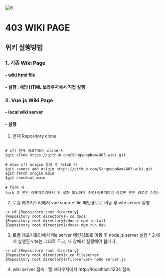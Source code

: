 ![6](https://github.com/SangyeopNam/403-wiki/assets/119817396/50765550-5910-4cad-8c5f-61870b008ea3)

# 403 WIKI PAGE

## 위키 실행방법

### 1. 기존 Wiki Page
#### - wiki html file
#### - 실행 : 해당 HTML 브라우저에서 직접 실행

### 2. Vue.js Wiki Page
#### - local wiki server
#### - 실행
1. 현재 Repository clone
``` git

# if) 현재 레포지토리 clone 시
$git clone https://github.com/SangyeopNam/403-wiki.git

# else if) origin 설정 후 fetch 시
$git remote add origin https://github.com/SangyeopNam/403-wiki.git
$git fetch origin main
$git checkout main

# fork 시
fork 후 본인 레포지토리에서 위 절차 동일하게 수행(레포지토리 경로만 본인 경로로 수정)
```

2. 로컬 레포지토리에서 vue source file 메인경로로 이동 후 vite server 실행
```
~> cd {Repository root directory}
{Repository root directory}> cd docs
{Repository root directory}/docs> npm install
{Repository root directory}/docs> npm run dev
```

3. 로컬 레포지토리에서 file server 메인경로로 이동 후 node.js server 실행  * 2.에서 실행된 vite는 그대로 두고, 새 창에서 실행해야 합니다.
```
~> cd {Repository root directory}
{Repository root directory}> cd fileserver
{Repository root directory}/fileserver> node server.js
```

4. wiki server 접속 : 웹 브라우저에서 http://localhost:1234 접속

